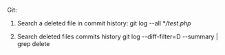 Git:
  1. Search a deleted file in commit history:
      git log --all **/test.php*
  
  2. Search deleted files commits history
      git log --diff-filter=D --summary | grep delete
